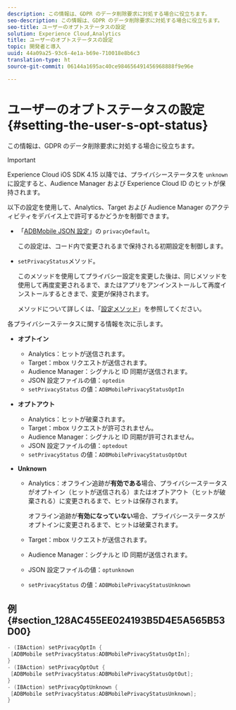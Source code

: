 ```yaml
---
description: この情報は、GDPR のデータ削除要求に対処する場合に役立ちます。
seo-description: この情報は、GDPR のデータ削除要求に対処する場合に役立ちます。
seo-title: ユーザーのオプトステータスの設定
solution: Experience Cloud,Analytics
title: ユーザーのオプトステータスの設定
topic: 開発者と導入
uuid: 44a09a25-93c6-4e1a-b69e-710018e8b6c3
translation-type: ht
source-git-commit: 06144a1695ac40ce984656491456968888f9e96e

---
```



# ユーザーのオプトステータスの設定{#setting-the-user-s-opt-status}

この情報は、GDPR のデータ削除要求に対処する場合に役立ちます。

>[!IMPORTANT]
>
>Experience Cloud iOS SDK 4.15 以降では、プライバシーステータスを `unknown` に設定すると、Audience Manager および Experience Cloud ID のヒットが保持されます。

以下の設定を使用して、Analytics、Target および Audience Manager のアクティビティをデバイス上で許可するかどうかを制御できます。

* 「[ADBMobile JSON 設定](/help/ios/configuration/json-config/json-config.md)」の `privacyDefault`。

   この設定は、コード内で変更されるまで保持される初期設定を制御します。

* `setPrivacyStatus`メソッド。

   このメソッドを使用してプライバシー設定を変更した後は、同じメソッドを使用して再度変更されるまで、またはアプリをアンインストールして再度インストールするときまで、変更が保持されます。

   メソッドについて詳しくは、「[設定メソッド](/help/ios/configuration/json-config/json-config.md)」を参照してください。

各プライバシーステータスに関する情報を次に示します。

* **オプトイン**

   * Analytics：ヒットが送信されます。
   * Target：mbox リクエストが送信されます。
   * Audience Manager：シグナルと ID 同期が送信されます。
   * JSON 設定ファイルの値：`optedin`
   * `setPrivacyStatus` の値：`ADBMobilePrivacyStatusOptIn`

* **オプトアウト**

   * Analytics：ヒットが破棄されます。
   * Target：mbox リクエストが許可されません。
   * Audience Manager：シグナルと ID 同期が許可されません。
   * JSON 設定ファイルの値：`optedout`
   * `setPrivacyStatus` の値：`ADBMobilePrivacyStatusOptOut`

* **Unknown**

   * Analytics：オフライン追跡が&#x200B;**有効である**&#x200B;場合、プライバシーステータスがオプトイン（ヒットが送信される）またはオプトアウト（ヒットが破棄される）に変更されるまで、ヒットは保存されます。

      オフライン追跡が&#x200B;**有効になっていない**&#x200B;場合、プライバシーステータスがオプトインに変更されるまで、ヒットは破棄されます。

   * Target：mbox リクエストが送信されます。
   * Audience Manager：シグナルと ID 同期が送信されます。
   * JSON 設定ファイルの値：`optunknown`
   * `setPrivacyStatus` の値：`ADBMobilePrivacyStatusUnknown`

## 例 {#section_128AC455EE024193B5D4E5A565B53D00}

```objective-c
- (IBAction) setPrivacyOptIn { 
 [ADBMobile setPrivacyStatus:ADBMobilePrivacyStatusOptIn]; 
} 
- (IBAction) setPrivacyOptOut { 
 [ADBMobile setPrivacyStatus:ADBMobilePrivacyStatusOptOut]; 
} 
- (IBAction) setPrivacyOptUnknown { 
 [ADBMobile setPrivacyStatus:ADBMobilePrivacyStatusUnknown]; 
}
```

